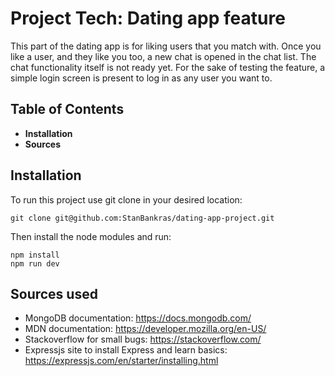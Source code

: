 # Project Tech: Dating app feature
This part of the dating app is for liking users that you match with. Once you like a user, and they like you too, a new chat is opened in the chat list. The chat functionality itself is not ready yet.
For the sake of testing the feature, a simple login screen is present to log in as any user you want to.

## Table of Contents
* **Installation**
* **Sources**

## Installation
To run this project use git clone in your desired location:
```
git clone git@github.com:StanBankras/dating-app-project.git
```

Then install the node modules and run:
```
npm install
npm run dev
```

## Sources used
* MongoDB documentation: https://docs.mongodb.com/
* MDN documentation: https://developer.mozilla.org/en-US/
* Stackoverflow for small bugs: https://stackoverflow.com/
* Expressjs site to install Express and learn basics: https://expressjs.com/en/starter/installing.html
